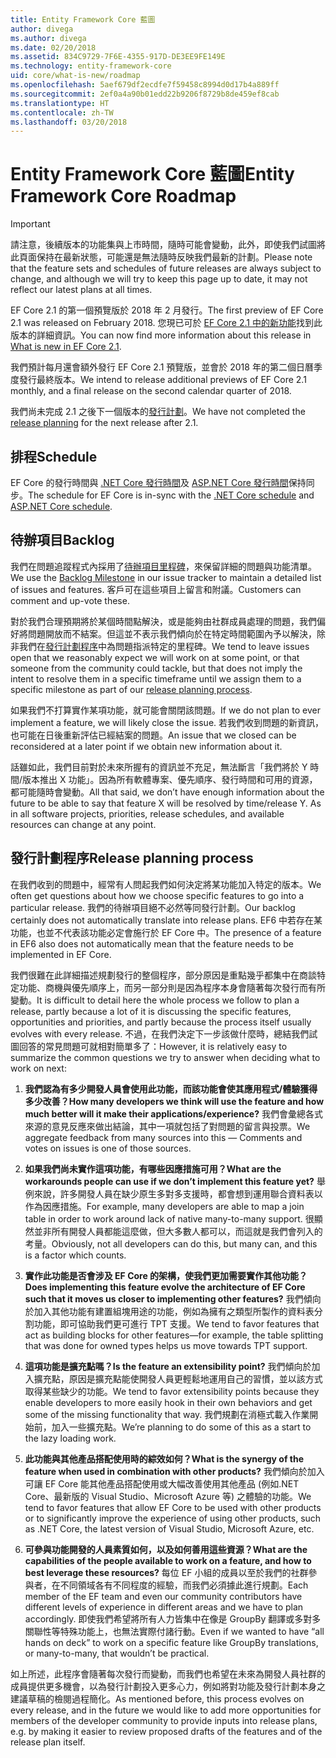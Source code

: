 ```yaml
---
title: Entity Framework Core 藍圖
author: divega
ms.author: divega
ms.date: 02/20/2018
ms.assetid: 834C9729-7F6E-4355-917D-DE3EE9FE149E
ms.technology: entity-framework-core
uid: core/what-is-new/roadmap
ms.openlocfilehash: 5aef679df2ecdfe7f59458c8994d0d17b4a889ff
ms.sourcegitcommit: 2ef0a4a90b01edd22b9206f8729b8de459ef8cab
ms.translationtype: HT
ms.contentlocale: zh-TW
ms.lasthandoff: 03/20/2018
---
```

# <a name="entity-framework-core-roadmap"></a><span data-ttu-id="4c9d0-102">Entity Framework Core 藍圖</span><span class="sxs-lookup"><span data-stu-id="4c9d0-102">Entity Framework Core Roadmap</span></span>

> [!IMPORTANT]
> <span data-ttu-id="4c9d0-103">請注意，後續版本的功能集與上市時間，隨時可能會變動，此外，即使我們試圖將此頁面保持在最新狀態，可能還是無法隨時反映我們最新的計劃。</span><span class="sxs-lookup"><span data-stu-id="4c9d0-103">Please note that the feature sets and schedules of future releases are always subject to change, and although we will try to keep this page up to date, it may not reflect our latest plans at all times.</span></span>

<span data-ttu-id="4c9d0-104">EF Core 2.1 的第一個預覽版於 2018 年 2 月發行。</span><span class="sxs-lookup"><span data-stu-id="4c9d0-104">The first preview of EF Core 2.1 was released on February 2018.</span></span> <span data-ttu-id="4c9d0-105">您現已可於 [EF Core 2.1 中的新功能](xref:core/what-is-new/ef-core-2.1)找到此版本的詳細資訊。</span><span class="sxs-lookup"><span data-stu-id="4c9d0-105">You can now find more information about this release in [What is new in EF Core 2.1](xref:core/what-is-new/ef-core-2.1).</span></span>

<span data-ttu-id="4c9d0-106">我們預計每月還會額外發行 EF Core 2.1 預覽版，並會於 2018 年的第二個日曆季度發行最終版本。</span><span class="sxs-lookup"><span data-stu-id="4c9d0-106">We intend to release additional previews of EF Core 2.1 monthly, and a final release on the second calendar quarter of 2018.</span></span>

<span data-ttu-id="4c9d0-107">我們尚未完成 2.1 之後下一個版本的[發行計劃](#release-planning-process)。</span><span class="sxs-lookup"><span data-stu-id="4c9d0-107">We have not completed the [release planning](#release-planning-process) for the next release after 2.1.</span></span>

## <a name="schedule"></a><span data-ttu-id="4c9d0-108">排程</span><span class="sxs-lookup"><span data-stu-id="4c9d0-108">Schedule</span></span>

<span data-ttu-id="4c9d0-109">EF Core 的發行時間與 [.NET Core 發行時間](https://github.com/dotnet/core/blob/master/roadmap.md)及 [ASP.NET Core 發行時間](https://github.com/aspnet/Home/wiki/Roadmap)保持同步。</span><span class="sxs-lookup"><span data-stu-id="4c9d0-109">The schedule for EF Core is in-sync with the [.NET Core schedule](https://github.com/dotnet/core/blob/master/roadmap.md) and [ASP.NET Core schedule](https://github.com/aspnet/Home/wiki/Roadmap).</span></span>

## <a name="backlog"></a><span data-ttu-id="4c9d0-110">待辦項目</span><span class="sxs-lookup"><span data-stu-id="4c9d0-110">Backlog</span></span>

<span data-ttu-id="4c9d0-111">我們在問題追蹤程式內採用了[待辦項目里程碑](https://github.com/aspnet/EntityFrameworkCore/issues?q=is%3Aopen+is%3Aissue+milestone%3ABacklog+sort%3Areactions-%2B1-desc)，來保留詳細的問題與功能清單。</span><span class="sxs-lookup"><span data-stu-id="4c9d0-111">We use the [Backlog Milestone](https://github.com/aspnet/EntityFrameworkCore/issues?q=is%3Aopen+is%3Aissue+milestone%3ABacklog+sort%3Areactions-%2B1-desc) in our issue tracker to maintain a detailed list of issues and features.</span></span> <span data-ttu-id="4c9d0-112">客戶可在這些項目上留言和附議。</span><span class="sxs-lookup"><span data-stu-id="4c9d0-112">Customers can comment and up-vote these.</span></span>

<span data-ttu-id="4c9d0-113">對於我們合理預期將於某個時間點解決，或是能夠由社群成員處理的問題，我們偏好將問題開放而不結案。但這並不表示我們傾向於在特定時間範圍內予以解決，除非我們在[發行計劃程序](#release-planning-process)中為問題指派特定的里程碑。</span><span class="sxs-lookup"><span data-stu-id="4c9d0-113">We tend to leave issues open that we reasonably expect we will work on at some point, or that someone from the community could tackle, but that does not imply the intent to resolve them in a specific timeframe until we assign them to a specific milestone as part of our [release planning process](#release-planning-process).</span></span>

<span data-ttu-id="4c9d0-114">如果我們不打算實作某項功能，就可能會關閉該問題。</span><span class="sxs-lookup"><span data-stu-id="4c9d0-114">If we do not plan to ever implement a feature, we will likely close the issue.</span></span> <span data-ttu-id="4c9d0-115">若我們收到問題的新資訊，也可能在日後重新評估已經結案的問題。</span><span class="sxs-lookup"><span data-stu-id="4c9d0-115">An issue that we closed can be reconsidered at a later point if we obtain new information about it.</span></span>

<span data-ttu-id="4c9d0-116">話雖如此，我們目前對於未來所握有的資訊並不充足，無法斷言「我們將於 Y 時間/版本推出 X 功能」。因為所有軟體專案、優先順序、發行時間和可用的資源，都可能隨時會變動。</span><span class="sxs-lookup"><span data-stu-id="4c9d0-116">All that said, we don’t have enough information about the future to be able to say that feature X will be resolved by time/release Y. As in all software projects, priorities, release schedules, and available resources can change at any point.</span></span>

## <a name="release-planning-process"></a><span data-ttu-id="4c9d0-117">發行計劃程序</span><span class="sxs-lookup"><span data-stu-id="4c9d0-117">Release planning process</span></span>

<span data-ttu-id="4c9d0-118">在我們收到的問題中，經常有人問起我們如何決定將某功能加入特定的版本。</span><span class="sxs-lookup"><span data-stu-id="4c9d0-118">We often get questions about how we choose specific features to go into a particular release.</span></span> <span data-ttu-id="4c9d0-119">我們的待辦項目絕不必然等同發行計劃。</span><span class="sxs-lookup"><span data-stu-id="4c9d0-119">Our backlog certainly does not automatically translate into release plans.</span></span> <span data-ttu-id="4c9d0-120">EF6 中若存在某功能，也並不代表該功能必定會施行於 EF Core 中。</span><span class="sxs-lookup"><span data-stu-id="4c9d0-120">The presence of a feature in EF6 also does not automatically mean that the feature needs to be implemented in EF Core.</span></span>

<span data-ttu-id="4c9d0-121">我們很難在此詳細描述規劃發行的整個程序，部分原因是重點幾乎都集中在商談特定功能、商機與優先順序上，而另一部分則是因為程序本身會隨著每次發行而有所變動。</span><span class="sxs-lookup"><span data-stu-id="4c9d0-121">It is difficult to detail here the whole process we follow to plan a release, partly because a lot of it is discussing the specific features, opportunities and priorities, and partly because the process itself usually evolves with every release.</span></span> <span data-ttu-id="4c9d0-122">不過，在我們決定下一步該做什麼時，總結我們試圖回答的常見問題可就相對簡單多了：</span><span class="sxs-lookup"><span data-stu-id="4c9d0-122">However, it is relatively easy to summarize the common questions we try to answer when deciding what to work on next:</span></span>

1. <span data-ttu-id="4c9d0-123">**我們認為有多少開發人員會使用此功能，而該功能會使其應用程式/體驗獲得多少改善？**</span><span class="sxs-lookup"><span data-stu-id="4c9d0-123">**How many developers we think will use the feature and how much better will it make their applications/experience?**</span></span> <span data-ttu-id="4c9d0-124">我們會彙總各式來源的意見反應來做出結論，其中一項就包括了對問題的留言與投票。</span><span class="sxs-lookup"><span data-stu-id="4c9d0-124">We aggregate feedback from many sources into this — Comments and votes on issues is one of those sources.</span></span>

2. <span data-ttu-id="4c9d0-125">**如果我們尚未實作這項功能，有哪些因應措施可用？**</span><span class="sxs-lookup"><span data-stu-id="4c9d0-125">**What are the workarounds people can use if we don’t implement this feature yet?**</span></span> <span data-ttu-id="4c9d0-126">舉例來說，許多開發人員在缺少原生多對多支援時，都會想到運用聯合資料表以作為因應措施。</span><span class="sxs-lookup"><span data-stu-id="4c9d0-126">For example, many developers are able to map a join table in order to work around lack of native many-to-many support.</span></span> <span data-ttu-id="4c9d0-127">很顯然並非所有開發人員都能這麼做，但大多數人都可以，而這就是我們會列入的考量。</span><span class="sxs-lookup"><span data-stu-id="4c9d0-127">Obviously, not all developers can do this, but many can, and this is a factor which counts.</span></span>

3. <span data-ttu-id="4c9d0-128">**實作此功能是否會涉及 EF Core 的架構，使我們更加需要實作其他功能？**</span><span class="sxs-lookup"><span data-stu-id="4c9d0-128">**Does implementing this feature evolve the architecture of EF Core such that it moves us closer to implementing other features?**</span></span> <span data-ttu-id="4c9d0-129">我們傾向於加入其他功能有建置組塊用途的功能，例如為擁有之類型所製作的資料表分割功能，即可協助我們更可進行 TPT 支援。</span><span class="sxs-lookup"><span data-stu-id="4c9d0-129">We tend to favor features that act as building blocks for other features—for example, the table splitting that was done for owned types helps us move towards TPT support.</span></span>

4. <span data-ttu-id="4c9d0-130">**這項功能是擴充點嗎？**</span><span class="sxs-lookup"><span data-stu-id="4c9d0-130">**Is the feature an extensibility point?**</span></span> <span data-ttu-id="4c9d0-131">我們傾向於加入擴充點，原因是擴充點能使開發人員更輕鬆地運用自己的習慣，並以該方式取得某些缺少的功能。</span><span class="sxs-lookup"><span data-stu-id="4c9d0-131">We tend to favor extensibility points because they enable developers to more easily hook in their own behaviors and get some of the missing functionality that way.</span></span> <span data-ttu-id="4c9d0-132">我們規劃在消極式載入作業開始前，加入一些擴充點。</span><span class="sxs-lookup"><span data-stu-id="4c9d0-132">We’re planning to do some of this as a start to the lazy loading work.</span></span>

5. <span data-ttu-id="4c9d0-133">**此功能與其他產品搭配使用時的綜效如何？**</span><span class="sxs-lookup"><span data-stu-id="4c9d0-133">**What is the synergy of the feature when used in combination with other products?**</span></span> <span data-ttu-id="4c9d0-134">我們傾向於加入可讓 EF Core 能其他產品搭配使用或大幅改善使用其他產品 (例如.NET Core、最新版的 Visual Studio、Microsoft Azure 等) 之體驗的功能。</span><span class="sxs-lookup"><span data-stu-id="4c9d0-134">We tend to favor features that allow EF Core to be used with other products or to significantly improve the experience of using other products, such as .NET Core, the latest version of Visual Studio, Microsoft Azure, etc.</span></span>

6. <span data-ttu-id="4c9d0-135">**可參與功能開發的人員素質如何，以及如何善用這些資源？**</span><span class="sxs-lookup"><span data-stu-id="4c9d0-135">**What are the capabilities of the people available to work on a feature, and how to best leverage these resources?**</span></span> <span data-ttu-id="4c9d0-136">每位 EF 小組的成員以至於我們的社群參與者，在不同領域各有不同程度的經驗，而我們必須據此進行規劃。</span><span class="sxs-lookup"><span data-stu-id="4c9d0-136">Each member of the EF team and even our community contributors have different levels of experience in different areas and we have to plan accordingly.</span></span> <span data-ttu-id="4c9d0-137">即使我們希望將所有人力皆集中在像是 GroupBy 翻譯或多對多關聯性等特殊功能上，也無法實際付諸行動。</span><span class="sxs-lookup"><span data-stu-id="4c9d0-137">Even if we wanted to have “all hands on deck” to work on a specific feature like GroupBy translations, or many-to-many, that wouldn’t be practical.</span></span>

<span data-ttu-id="4c9d0-138">如上所述，此程序會隨著每次發行而變動，而我們也希望在未來為開發人員社群的成員提供更多機會，以為發行計劃投入更多心力，例如將對功能及發行計劃本身之建議草稿的檢閱過程簡化。</span><span class="sxs-lookup"><span data-stu-id="4c9d0-138">As mentioned before, this process evolves on every release, and in the future we would like to add more opportunities for members of the developer community to provide inputs into release plans, e.g. by making it easier to review proposed drafts of the features and of the release plan itself.</span></span>
